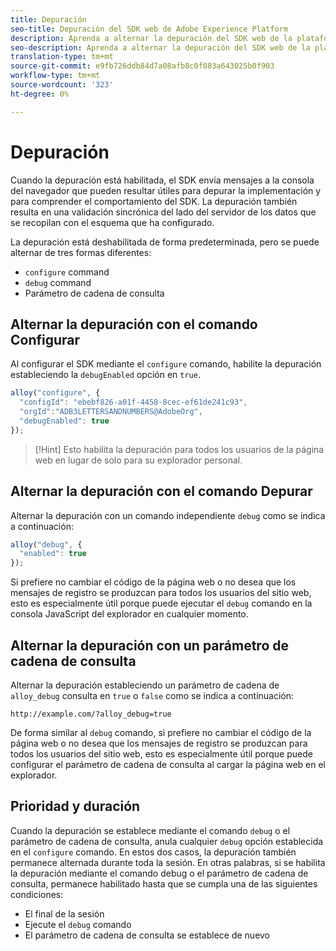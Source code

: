 ```yaml
---
title: Depuración
seo-title: Depuración del SDK web de Adobe Experience Platform
description: Aprenda a alternar la depuración del SDK web de la plataforma de experiencia
seo-description: Aprenda a alternar la depuración del SDK web de la plataforma de experiencia
translation-type: tm+mt
source-git-commit: e9fb726ddb84d7a08afb8c0f083a643025b0f903
workflow-type: tm+mt
source-wordcount: '323'
ht-degree: 0%

---
```



# Depuración

Cuando la depuración está habilitada, el SDK envía mensajes a la consola del navegador que pueden resultar útiles para depurar la implementación y para comprender el comportamiento del SDK. La depuración también resulta en una validación sincrónica del lado del servidor de los datos que se recopilan con el esquema que ha configurado.

La depuración está deshabilitada de forma predeterminada, pero se puede alternar de tres formas diferentes:

* `configure` command
* `debug` command
* Parámetro de cadena de consulta

## Alternar la depuración con el comando Configurar

Al configurar el SDK mediante el `configure` comando, habilite la depuración estableciendo la `debugEnabled` opción en `true`.

```javascript
alloy("configure", {
  "configId": "ebebf826-a01f-4458-8cec-ef61de241c93",
  "orgId":"ADB3LETTERSANDNUMBERS@AdobeOrg",
  "debugEnabled": true
});
```

>[!Hint]
>Esto habilita la depuración para todos los usuarios de la página web en lugar de solo para su explorador personal.

## Alternar la depuración con el comando Depurar

Alternar la depuración con un comando independiente `debug` como se indica a continuación:

```javascript
alloy("debug", {
  "enabled": true
});
```

Si prefiere no cambiar el código de la página web o no desea que los mensajes de registro se produzcan para todos los usuarios del sitio web, esto es especialmente útil porque puede ejecutar el `debug` comando en la consola JavaScript del explorador en cualquier momento.

## Alternar la depuración con un parámetro de cadena de consulta

Alternar la depuración estableciendo un parámetro de cadena de `alloy_debug` consulta en `true` o `false` como se indica a continuación:

```HTTP
http://example.com/?alloy_debug=true
```

De forma similar al `debug` comando, si prefiere no cambiar el código de la página web o no desea que los mensajes de registro se produzcan para todos los usuarios del sitio web, esto es especialmente útil porque puede configurar el parámetro de cadena de consulta al cargar la página web en el explorador.

## Prioridad y duración

Cuando la depuración se establece mediante el comando `debug` o el parámetro de cadena de consulta, anula cualquier `debug` opción establecida en el `configure` comando. En estos dos casos, la depuración también permanece alternada durante toda la sesión. En otras palabras, si se habilita la depuración mediante el comando debug o el parámetro de cadena de consulta, permanece habilitado hasta que se cumpla una de las siguientes condiciones:

* El final de la sesión
* Ejecute el `debug` comando
* El parámetro de cadena de consulta se establece de nuevo
